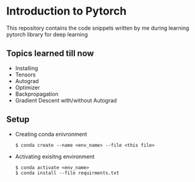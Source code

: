 # Introduction to Pytorch

This repository contains the code snippets written by me during learning pytorch library for deep learning

## Topics learned till now
 - Installing
 - Tensors
 - Autograd
 - Optimizer
 - Backpropagation
 - Gradient Descent with/without Autograd

## Setup
- Creating conda enivronment
    ```
    $ conda create --name <env_name> --file <this file>
    ```
- Activating exisitng environment
    ```
    $ conda activate <env_name>
    $ conda install --file requirments.txt